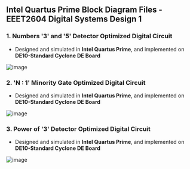 ## Intel Quartus Prime Block Diagram Files - EEET2604 Digital Systems Design 1

### 1. Numbers '3' and '5' Detector Optimized Digital Circuit

- Designed and simulated in **Intel Quartus Prime**, and implemented on **DE10-Standard Cyclone DE Board**

![image](https://user-images.githubusercontent.com/111240739/184548643-c2660fa7-8395-4e6a-89fb-4b5b94ea2fd8.png)

### 2. 'N : 1' Minority Gate Optimized Digital Circuit

- Designed and simulated in **Intel Quartus Prime**, and implemented on **DE10-Standard Cyclone DE Board**

![image](https://user-images.githubusercontent.com/111240739/184548791-dc18cbb3-d5d9-42a3-83cb-60c913a6c969.png)

### 3. Power of '3' Detector Optimized Digital Circuit

- Designed and simulated in **Intel Quartus Prime**, and implemented on **DE10-Standard Cyclone DE Board**

![image](https://user-images.githubusercontent.com/111240739/184549451-02836621-03dd-4010-aaaf-4417caa51239.png)
